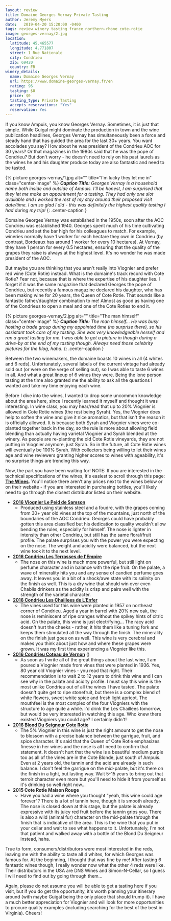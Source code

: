 ```yaml
---
layout: review
title: Domaine Georges Vernay Private Tasting
author: Jeremy Myers
date:   2019-04-20 15:20:00 -0400
tags: review winery tasting france northern-rhone cote-rotie
image: georges-vernay/2.jpg
location:
  latitude: 45.465577
  longitude: 4.771807
  street: 1 Rue Nationale
  city: Condrieu
  zip: 69420
  country: FR
winery_details:
  name: Domaine Georges Vernay
  url: https://www.domaine-georges-vernay.fr/en
  rating: 96
  tasting: $0
  price: $0
  tasting_type: Private Tasting
  accepts_reservations: "Yes"
  reservation: Yes
---
```

If you know Ampuis, you know Georges Vernay.  Sometimes, it is just that simple.  While Guigal might dominate the production in town and the wine publication headlines, Georges Vernay has simultaneously been a force and steady hand that has guided the area for the last 30+ years.  You want accolades you say?  How about he was president of the Condrieu AOC for 30 years?  Or that magazines in the 1980s said that he was the pope of Condrieu?  But don't worry - he doesn't need to rely on his past laurels as the wines he and his daughter produce today are also fantastic and need to be tasted.

{% picture georges-vernay/1.jpg alt="" title="I'm lucky they let me in" class="center-image" %}
***Caption Title:*** *Georges Vernay is a household name both inside and outside of Ampuis.  I'll be honest, I am surprised that they let me make an appointment for a tasting.  They had only one slot available and I worked the rest of my stay around their proposed visit date/time.  I am so glad I did - this was definitely the highest quality tasting I had during my trip!*
{: .center-caption }

Domaine Georges Vernay was established in the 1950s, soon after the AOC Condrieu was established 1940.  Georges spent much of his time cultivating Condrieu and set the bar high for his colleagues to match.  For example, wineries normally have 1 worker for each hectare they own in Condrieu (by contrast, Bordeaux has around 1 worker for every 10 hectares).  At Vernay, they have 1 person for every 0.5 hectares, ensuring that the quality of the grapes they raise is always at the highest level.  It's no wonder he was made president of the AOC.

But maybe you are thinking that you aren't really into Viognier and prefer red wine (Cote Rotie) instead.  What is the domaine's track record with Cote Rotie?  Fear not, because that is where the expertise of his daughter lies.  I forget if it was the same magazine that declared Georges the pope of Condrieu, but recently a famous magazine declared his daughter, who has been making wine for 20 years, the Queen of Cote Rotie.  That sounds like a fantastic father/daughter combination to me!  Almost as good as having one of the Condrieus to open a meal and one of the Cote Roties to end it.

{% picture georges-vernay/2.jpg alt="" title="The man himself" class="center-image" %}
***Caption Title:*** *The man himself...  He was busy hosting a trade group during my appointed time (no surprise there), so his assistant took care of my tasting.  She was very knowledgeable herself and ran a great tasting for me.  I was able to get a picture in though during a drive-by at the end of my tasting though.  Always need those celebrity pictures for the blog, haha.*
{: .center-caption }

Between the two winemakers, the domaine boasts 10 wines in all (4 whites and 6 reds).  Unfortunately, several labels of the current vintage had already sold out (or were on the verge of selling out), so I was able to taste 6 wines in all.  And what a great lineup of 6 wines they were.  Being the lone person tasting at the time also granted me the ability to ask all the questions I wanted and take my time enjoying each wine.

Before I dive into the wines, I wanted to drop some uncommon knowledge about the area here, since I recently learned it myself and thought it was interesting.  In wine class, you may hear/read that up to 20% Viognier is allowed in Cote Rotie wines (the rest being Syrah).  Yes, the Viognier does help to soften the wine and give it nice aromatics, but that isn't the reason it is officially allowed.  It is because both Syrah and Viognier vines were co-planted together back in the day, so the rule is more about allowing field blending than actually having varietal Viognier and Syrah blended at the winery.  As people are re-planting the old Cote Rotie vineyards, they are not putting in Viognier anymore, just Syrah.  So in the future, all Cote Rotie wines will eventually be 100% Syrah.  With collectors being willing to let their wines age and wine reviewers granting higher scores to wines with ageability, it's no surprise things are trending this way.

Now, the part you have been waiting for!  NOTE: If you are interested in the technical specifications of the wines, it's easiest to scroll through this page: [**The Wines**](https://www.domaine-georges-vernay.fr/en/the-wines).  You'll notice there aren't any prices next to the wines below or on their website - if you are interested in purchasing bottles, you'll likely need to go through the closest distributor listed on their website.

* [**2016 Viognier Le Peid de Samson**](https://www.domaine-georges-vernay.fr/wp-content/uploads/2012/11/specification_sheet_samson.pdf)
  * Produced using stainless steel and a foudre, with the grapes coming from 30+ year old vines at the top of the mountains, just north of the boundaries of the AOC Condrieu.  Georges could have probably gotten this area classified but his dedication to quality wouldn't allow bending the rules, especially for himself.  The nose is lighter in intensity than other Condrieu, but still has the same floral/fruit profile.  The palate surprises you with the power you were expecting on the nose.  The weight and acidity were balanced, but the next wine took it to the next level.
* [**2016 Condrieu Les Terrasses de l'Empire**](https://www.domaine-georges-vernay.fr/wp-content/uploads/2013/06/fiche_technique_Terrasses_EN.pdf)
  * The nose on this wine is much more powerful, but still light on perfume character and in balance with the ripe fruit.  On the palate, a wave of minerality hits you and any sense of candied perfume goes away.  It leaves you in a bit of a shock/awe state with its salinity on the finish as well.  This is a dry wine that should win over even Chablis drinkers as the acidity is crisp and pairs well with the strength of the varietal character.
* [**2016 Condrieu Les Chaillees de L’Enfer**](https://www.domaine-georges-vernay.fr/wp-content/uploads/2013/01/FT-Chaill%C3%A8es_ANG-finale.pdf)
  * The vines used for this wine were planted in 1957 on northeast corner of Condrieu.  Aged a year in barrel with 20% new oak, the nose is reminiscent of ripe oranges without the spikey hints of citric acid.  On the palate, this wine is just electrifying...  The racy acid doesn't hurt the cheeks - rather, it hits them like a tuning fork and keeps them stimulated all the way through the finish.  The minerality on the finish just goes on as well.  This wine is very cerebral and makes you think about just how and where these grapes were grown.  It was my first time experiencing a Viognier like this.
* [**2016 Condrieu Coteau de Vernon**](https://www.domaine-georges-vernay.fr/wp-content/uploads/2012/11/specification_vernon.pdf) ()
  * As soon as I write all of the great things about the last wine, I am poured a Viognier made from vines that were planted in 1936.  Yes, 80 year old Viognier vines - you read that right.  Their recommendation is to wait 2 to 12 years to drink this wine and I can see why in the palate and acidity profile.  I must say this wine is the most unlike Condrieu out of all the wines I have tasted.  The palate doesn't quite get to ripe stonefruit, but there is a complex blend of white flowers, sweet white spice and fresh light apricot.  The mouthfeel is the most complex of the four Viogniers with the structure to age quite a while.  I'd drink the Les Chaillees tomorrow, but would be very interested in watching this age.  Who knew there existed Viogniers you could age?  I certainly didn't!
* [**2016 Blond Du Seigneur Cote Rotie**](https://www.domaine-georges-vernay.fr/wp-content/uploads/2013/01/fiche_technique_blonde_du_seigneur.pdf)
  * The 5% Viognier in this wine is just the right amount to get the nose to blossom with a precise balance between the garrigue, fruit, and spice character.  It's said that the Queen of Cote Rotie emphasizes finesse in her wines and the nose is all I need to confirm that statement.  It doesn't hurt that the wine is a beautiful medium purple too as all of the vines are in the Cote Blonde, just south of Ampuis.  Even at 2 years old, the tannin and the acid are already in such balance.  I don't feel the garrigue on the mid-palate, but it's there on the finish in a light, but lasting way.  Wait 5-15 years to bring out that terroir character even more but you'll need to hide it from yourself as it's drinking so well right now...
* **2015 Cote Rotie Maison Rouge**
  * Have you had a wine where you thought "yeah, this wine could age forever"?  There is a lot of tannin here, though it is smooth already.  The nose is closed down at this stage, but the palate is already expressive with its juicy red fruit before the tannin grips you.  There is also a wild (animal fur) character on the mid-palate through the finish that is indicative of the area.  This is the wine that you put in your cellar and wait to see what happens to it.  Unfortunately, I'm not that patient and walked away with a bottle of the Blond Du Seigneur instead, haha.

True to form, consumers/distributors were most interested in the reds, leaving me with the ability to taste all 4 whites, for which Georges was famous for.  At the beginning, I thought that was fine by me!  After tasting 6 fantastic wines though, I really wonder now what the other 4 reds were like.  Their distributors in the USA are DNS Wines and Simon-N-Cellar, so I guess I will need to find out by going through them...

Again, please do not assume you will be able to get a tasting here if you visit, but if you do get the opportunity, it's worth planning your itinerary around (with maybe Guigal being the only place that should trump it).  I have a much better appreciation for Viognier and will look for more opportunities to procure quality examples (including searching for the best of the best in Virginia).  Cheers!
